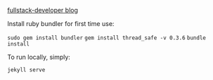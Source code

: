 [fullstack-developer blog](https://jaeyow.github.io/fullstack-developer/)

Install ruby bundler for first time use:

`sudo gem install bundler`
`gem install thread_safe -v 0.3.6`
`bundle install`

To run locally, simply: 

`jekyll serve`
